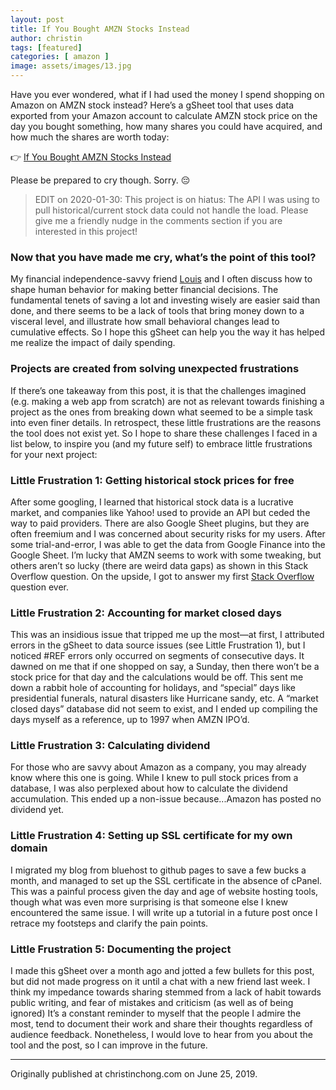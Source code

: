 ```yaml
---
layout: post
title: If You Bought AMZN Stocks Instead
author: christin
tags: [featured]
categories: [ amazon ]
image: assets/images/13.jpg
---
```


Have you ever wondered, what if I had used the money I spend shopping on Amazon on AMZN stock instead? Here’s a gSheet tool that uses data exported from your Amazon account to calculate AMZN stock price on the day you bought something, how many shares you could have acquired, and how much the shares are worth today:

👉 [If You Bought AMZN Stocks Instead](https://docs.google.com/spreadsheets/d/1jswNLD2J99liX14vyClqG51xtXeHCD7zPgXpCfuspUc/edit?usp=sharing)

Please be prepared to cry though. Sorry. 😔

> EDIT on 2020-01-30: This project is on hiatus: The API I was using to pull historical/current stock data could not handle the load. Please give me a friendly nudge in the comments section if you are interested in this project!

### Now that you have made me cry, what’s the point of this tool?
My financial independence-savvy friend [Louis](https://www.youtube.com/watch?v=hLVGK6G34Q8) and I often discuss how to shape human behavior for making better financial decisions. The fundamental tenets of saving a lot and investing wisely are easier said than done, and there seems to be a lack of tools that bring money down to a visceral level, and illustrate how small behavioral changes lead to cumulative effects. So I hope this gSheet can help you the way it has helped me realize the impact of daily spending.

### Projects are created from solving unexpected frustrations
If there’s one takeaway from this post, it is that the challenges imagined (e.g. making a web app from scratch) are not as relevant towards finishing a project as the ones from breaking down what seemed to be a simple task into even finer details. In retrospect, these little frustrations are the reasons the tool does not exist yet. So I hope to share these challenges I faced in a list below, to inspire you (and my future self) to embrace little frustrations for your next project:

### Little Frustration 1: Getting historical stock prices for free
After some googling, I learned that historical stock data is a lucrative market, and companies like Yahoo! used to provide an API but ceded the way to paid providers. There are also Google Sheet plugins, but they are often freemium and I was concerned about security risks for my users. After some trial-and-error, I was able to get the data from Google Finance into the Google Sheet. I’m lucky that AMZN seems to work with some tweaking, but others aren’t so lucky (there are weird data gaps) as shown in this Stack Overflow question. On the upside, I got to answer my first [Stack Overflow](https://stackoverflow.com/questions/55991372/how-to-get-historic-vix-data-in-google-spreadsheet/56177887#56177887) question ever.

### Little Frustration 2: Accounting for market closed days
This was an insidious issue that tripped me up the most—at first, I attributed errors in the gSheet to data source issues (see Little Frustration 1), but I noticed #REF errors only occurred on segments of consecutive days. It dawned on me that if one shopped on say, a Sunday, then there won’t be a stock price for that day and the calculations would be off. This sent me down a rabbit hole of accounting for holidays, and “special” days like presidential funerals, natural disasters like Hurricane sandy, etc. A “market closed days” database did not seem to exist, and I ended up compiling the days myself as a reference, up to 1997 when AMZN IPO’d.

### Little Frustration 3: Calculating dividend
For those who are savvy about Amazon as a company, you may already know where this one is going. While I knew to pull stock prices from a database, I was also perplexed about how to calculate the dividend accumulation. This ended up a non-issue because...Amazon has posted no dividend yet.

### Little Frustration 4: Setting up SSL certificate for my own domain
I migrated my blog from bluehost to github pages to save a few bucks a month, and managed to set up the SSL certificate in the absence of cPanel. This was a painful process given the day and age of website hosting tools, though what was even more surprising is that someone else I knew encountered the same issue. I will write up a tutorial in a future post once I retrace my footsteps and clarify the pain points.

### Little Frustration 5: Documenting the project
I made this gSheet over a month ago and jotted a few bullets for this post, but did not made progress on it until a chat with a new friend last week. I think my impedance towards sharing stemmed from a lack of habit towards public writing, and fear of mistakes and criticism (as well as of being ignored) It’s a constant reminder to myself that the people I admire the most, tend to document their work and share their thoughts regardless of audience feedback. Nonetheless, I would love to hear from you about the tool and the post, so I can improve in the future.

---

Originally published at christinchong.com on June 25, 2019.
